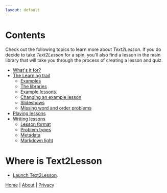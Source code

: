```yaml
---
layout: default
---
```


# Contents

Check out the following topics to learn more about _Text2Lesson_. If you do decide
to take _Text2Lesson_ for a spin, you'll also find a lesson in the main library
that will take you through the process of creating a lesson and quiz.

- [What's it for?](whats-it-for.md)
- [The Learning trail](learning-trail/learning-trail.md)
  - [Examples](learning-trail/examples.md)
  - [The libraries](learning-trail/the-libraries.md)
  - [Example lessons](learning-trail/examples.md).
  - [Changing an example lesson](learning-trail/changing-an-example-lesson.md)
  - [Slideshows](learning-trail/slideshows.md)
  - [Missing word and order problems](learning-trail/missing-word-and-order.md)
- [Playing lessons](playing-lessons.md)
- [Writing lessons](writing-lessons.md)
  - [Lesson format](lesson-format.md)
  - [Problem types](problem-types.md)
  - [Metadata](metadata.md)
  - [Markdown light](markdown-light.md)

# Where is Text2Lesson

- [Launch Text2Lesson](https://henspace.github.io/text2lesson/index.html).

[Home](index.md) | [About](about.md) | [Privacy](privacy.md)
